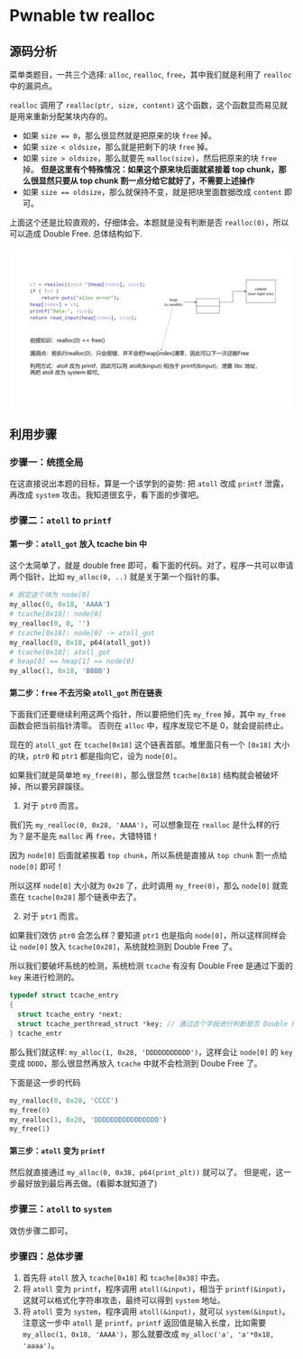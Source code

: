 # Pwnable tw realloc

## 源码分析
菜单类题目，一共三个选择: `alloc`, `realloc`, `free`，其中我们就是利用了 `realloc` 中的漏洞点。

`realloc` 调用了 `realloc(ptr, size, content)` 这个函数，这个函数显而易见就是用来重新分配某块内存的。
- 如果 `size == 0`，那么很显然就是把原来的块 `free` 掉。
- 如果 `size < oldsize`，那么就是把剩下的块 `free` 掉。
- 如果 `size > oldsize`，那么就要先 `malloc(size)`，然后把原来的块 `free` 掉。
**但是这里有个特殊情况：如果这个原来块后面就紧接着 top chunk，那么很显然只要从 top chunk 割一点分给它就好了，不需要上述操作**
- 如果 `size == oldsize`，那么就保持不变，就是把块里面数据改成 `content` 即可。

上面这个还是比较直观的，仔细体会。本题就是没有判断是否 `realloc(0)`，所以可以造成 Double Free. 总体结构如下.

![test](./10_realloc.jpg)

## 利用步骤

### 步骤一：统揽全局
在这直接说出本题的目标，算是一个该学到的姿势: 把 `atoll` 改成 `printf` 泄露，再改成 `system` 攻击。我知道很玄乎，看下面的步骤吧。

### 步骤二：`atoll` to `printf`

#### 第一步：`atoll_got` 放入 tcache bin 中
这个太简单了，就是 double free 即可，看下面的代码。对了，程序一共可以申请两个指针，比如 `my_alloc(0, ..)` 就是关于第一个指针的事。
```python
# 假定这个块为 node[0]
my_alloc(0, 0x18, 'AAAA')
# tcache[0x18]: node[0]
my_realloc(0, 0, '')
# tcache[0x18]: node[0] -> atoll_got
my_realloc(0, 0x18, p64(atoll_got))
# tcache[0x18]: atoll_got
# heap[0] == heap[1] == node[0]
my_alloc(1, 0x18, 'BBBB')
```
#### 第二步：`free` 不去污染 `atoll_got` 所在链表
下面我们还要继续利用这两个指针，所以要把他们先 `my_free` 掉，其中 `my_free` 函数会把当前指针清零。
否则在 `alloc` 中，程序发现它不是 0，就会提前终止。

现在的 `atoll_got` 在 `tcache[0x18]` 这个链表首部。堆里面只有一个 `[0x18]` 大小的块，`ptr0` 和 `ptr1` 都是指向它，设为 `node[0]`。

如果我们就是简单地 `my_free(0)`，那么很显然 `tcache[0x18]` 结构就会被破坏掉，所以要另辟蹊径。

1. 对于 `ptr0` 而言。

我们先 `my_realloc(0, 0x28, 'AAAA')`，可以想象现在 `realloc` 是什么样的行为？是不是先 `malloc` 再 `free`，大错特错！

因为 `node[0]` 后面就紧挨着 `top chunk`，所以系统是直接从 `top chunk` 割一点给 `node[0]` 即可！

所以这样 `node[0]` 大小就为 `0x28` 了，此时调用 `my_free(0)`，那么 `node[0]` 就乖乖在 `tcache[0x28]` 那个链表中去了。

2. 对于 `ptr1` 而言。

如果我们效仿 `ptr0` 会怎么样？要知道 `ptr1` 也是指向 `node[0]`，所以这样同样会让 `node[0]` 放入 `tcache[0x28]`，系统就检测到 Double Free 了。

所以我们要破坏系统的检测，系统检测 `tcache` 有没有 Double Free 是通过下面的 `key` 来进行检测的。
```cpp
typedef struct tcache_entry
{
  struct tcache_entry *next;
  struct tcache_perthread_struct *key; // 通过这个字段进行判断是否 Double Free
} tcache_entr
```

那么我们就这样: `my_alloc(1, 0x28, 'DDDDDDDDDDD')`，这样会让 `node[0]` 的 `key` 变成 `DDDD`，那么很显然再放入 `tcache` 中就不会检测到 Doube Free 了。

下面是这一步的代码
```python
my_realloc(0, 0x28, 'CCCC')
my_free(0)
my_realloc(1, 0x28, 'DDDDDDDDDDDDDDDD')
my_free(1)
```
#### 第三步：`atoll` 变为 `printf`
然后就直接通过 `my_alloc(0, 0x38, p64(print_plt))` 就可以了。
但是呢，这一步最好放到最后再去做。(看脚本就知道了)

### 步骤三：`atoll` to `system`
效仿步骤二即可。

### 步骤四：总体步骤
1. 首先将 `atoll` 放入 `tcache[0x18]` 和 `tcache[0x38]` 中去。
2. 将 `atoll` 变为 `printf`，程序调用 `atoll(&input)`，相当于 `printf(&input)`，这就可以格式化字符串攻击，最终可以得到 `system` 地址。
3. 将 `atoll` 变为 `system`，程序调用 `atoll(&input)`，就可以 `system(&input)`。注意这一步中 `atoll` 是 `printf`，`printf` 返回值是输入长度，比如需要 `my_alloc(1, 0x18, 'AAAA')`，那么就要改成 `my_alloc('a', 'a'*0x18, 'aaaa')`。
